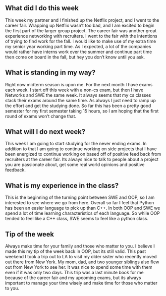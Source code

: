 <h2> What did I do this week</h2>

This week my partner and I finished up the Netflix project, and I went to the career fair. Wrapping up Netflix wasn’t too bad, and I am excited to begin the first part of the larger group project. The career fair was another great experience networking with recruiters.  I went to the fair with the intentions of trying to find work for the fall. I would like to make use of my extra time my senior year working part time. As I expected, a lot of the companies would rather have interns work over the summer and continue part time then come on board in the fall, but hey you don’t know until you ask.

<h2> What is standing in my way?</h2> 

Right now midterm season is upon me. For the next month I have exams each week. I start off this week with a non-cs exam, but then I have Networks and SWE the same week. It always seems that my cs classes stack their exams around the same time. As always I just need to ramp up the effort and get the studying done. So far this has been a pretty good semester for my first semester taking 15 hours, so I am hoping that the first round of exams won’t change that.

<h2> What will I do next week? </h2> 

This week I am going to start studying for the never ending exams. In addition to that I am going to continue working on side projects that I have been energized to continue working on based off of positive feed back from recruiters at the career fair. Its always nice to talk to people about a project you are passionate about, get some real world opinions and positive feedback.

<h2>What is my experience in the class?</h2> 

This is the beginning of the turning point between SWE and OOP, so I am interested to see where we go from here. Overall so far I feel that Python has been an easier language to pick up than C++. In both OOP and SWE we spend a lot of time learning characteristics of each language. So while OOP tended to feel like a C++ class, SWE seems to feel like a python class.

<h2>Tip of the week</h2> 

Always make time for your family and those who matter to you. I believe I made this my tip of the week back in OOP, but its still valid. This past weekend I took a trip out to LA to visit my older sister who recently moved out there from New York. My mom, dad, and two younger siblings also flew out from New York to see her. It was nice to spend some time with them even if it was only two days. This trip was a last minute book for me because of the career fair and my upcoming exams, but its always important to manage your time wisely and make time for those who matter to you. 




